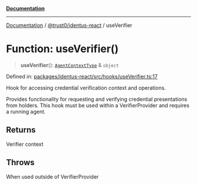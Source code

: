 [**Documentation**](../../../README.md)

***

[Documentation](../../../README.md) / [@trust0/identus-react](../README.md) / useVerifier

# Function: useVerifier()

> **useVerifier**(): [`AgentContextType`](../type-aliases/AgentContextType.md) & `object`

Defined in: [packages/identus-react/src/hooks/useVerifier.ts:17](https://github.com/trust0-project/identus/blob/f7e291dc27e0a0628a342c2fed06e0100c47f55a/packages/identus-react/src/hooks/useVerifier.ts#L17)

Hook for accessing credential verification context and operations.

Provides functionality for requesting and verifying credential presentations
from holders. This hook must be used within a VerifierProvider and requires a running agent.

## Returns

Verifier context

## Throws

When used outside of VerifierProvider
